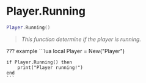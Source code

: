 # Player.Running

```lua
Player.Running()
```
> *This function determine if the player is running.*

??? example
    ```lua
    local Player = New("Player")

    if Player.Running() then
        print("Player running!")
    end
    ```